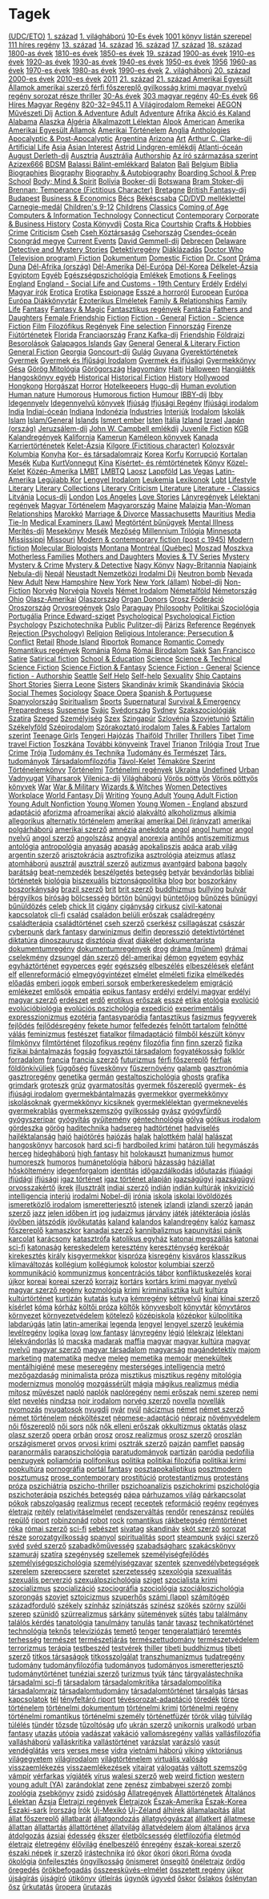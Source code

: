 # Tagek

[(UDC/ETO)](_tags/%28UDC/ETO%29.md) [1. század](_tags/1.%20sz%C3%A1zad.md) [1. világháború](_tags/1.%20vil%C3%A1gh%C3%A1bor%C3%BA.md) [10-Es évek](_tags/10-Es%20%C3%A9vek.md) [1001 könyv listán szerepel](_tags/1001%20k%C3%B6nyv%20list%C3%A1n%20szerepel.md) [111 híres regény](_tags/111%20h%C3%ADres%20reg%C3%A9ny.md) [13. század](_tags/13.%20sz%C3%A1zad.md) [14. század](_tags/14.%20sz%C3%A1zad.md) [16. század](_tags/16.%20sz%C3%A1zad.md) [17. század](_tags/17.%20sz%C3%A1zad.md) [18. század](_tags/18.%20sz%C3%A1zad.md) [1800-as évek](_tags/1800-as%20%C3%A9vek.md) [1810-es évek](_tags/1810-es%20%C3%A9vek.md) [1850-es évek](_tags/1850-es%20%C3%A9vek.md) [19. század](_tags/19.%20sz%C3%A1zad.md) [1900-as évek](_tags/1900-as%20%C3%A9vek.md) [1910-es évek](_tags/1910-es%20%C3%A9vek.md) [1920-as évek](_tags/1920-as%20%C3%A9vek.md) [1930-as évek](_tags/1930-as%20%C3%A9vek.md) [1940-es évek](_tags/1940-es%20%C3%A9vek.md) [1950-es évek](_tags/1950-es%20%C3%A9vek.md) [1956](_tags/1956.md) [1960-as évek](_tags/1960-as%20%C3%A9vek.md) [1970-es évek](_tags/1970-es%20%C3%A9vek.md) [1980-as évek](_tags/1980-as%20%C3%A9vek.md) [1990-es évek](_tags/1990-es%20%C3%A9vek.md) [2. világháború](_tags/2.%20vil%C3%A1gh%C3%A1bor%C3%BA.md) [20. század](_tags/20.%20sz%C3%A1zad.md) [2000-es évek](_tags/2000-es%20%C3%A9vek.md) [2010-es évek](_tags/2010-es%20%C3%A9vek.md) [2011](_tags/2011.md) [21. század](_tags/21.%20sz%C3%A1zad.md) [21. század Amerikai Egyesült Államok amerikai szerző férfi főszereplő gyilkosság krimi magyar nyelvű regény sorozat része thriller](_tags/21.%20sz%C3%A1zad%20Amerikai%20Egyes%C3%BClt%20%C3%81llamok%20amerikai%20szerz%C5%91%20f%C3%A9rfi%20f%C5%91szerepl%C5%91%20gyilkoss%C3%A1g%20krimi%20magyar%20nyelv%C5%B1%20reg%C3%A9ny%20sorozat%20r%C3%A9sze%20thriller.md) [30-As évek](_tags/30-As%20%C3%A9vek.md) [303 magyar regény](_tags/303%20magyar%20reg%C3%A9ny.md) [40-Es évek](_tags/40-Es%20%C3%A9vek.md) [66 Híres Magyar Regény](_tags/66%20H%C3%ADres%20Magyar%20Reg%C3%A9ny.md) [820-32=945.11](_tags/820-32%3D945.11.md) [A Világirodalom Remekei](_tags/A%20Vil%C3%A1girodalom%20Remekei.md) [AEGON Művészeti Díj](_tags/AEGON%20M%C5%B1v%C3%A9szeti%20D%C3%ADj.md) [Action & Adventure](_tags/Action%20%26%20Adventure.md) [Adult](_tags/Adult.md) [Adventure](_tags/Adventure.md) [Afrika](_tags/Afrika.md) [Akció és Kaland](_tags/Akci%C3%B3%20%C3%A9s%20Kaland.md) [Alabama](_tags/Alabama.md) [Alaszka](_tags/Alaszka.md) [Algéria](_tags/Alg%C3%A9ria.md) [Alkalmazott Lélektan](_tags/Alkalmazott%20L%C3%A9lektan.md) [Alpok](_tags/Alpok.md) [American](_tags/American.md) [Amerika](_tags/Amerika.md) [Amerikai Egyesült Államok](_tags/Amerikai%20Egyes%C3%BClt%20%C3%81llamok.md) [Amerikai Történelem](_tags/Amerikai%20T%C3%B6rt%C3%A9nelem.md) [Anglia](_tags/Anglia.md) [Anthologies](_tags/Anthologies.md) [Apocalyptic & Post-Apocalyptic](_tags/Apocalyptic%20%26%20Post-Apocalyptic.md) [Argentína](_tags/Argent%C3%ADna.md) [Arizona](_tags/Arizona.md) [Art](_tags/Art.md) [Arthur C. Clarke-díj](_tags/Arthur%20C.%20Clarke-d%C3%ADj.md) [Artificial Life](_tags/Artificial%20Life.md) [Asia](_tags/Asia.md) [Asian Interest](_tags/Asian%20Interest.md) [Astrid Lindgren-emlékdíj](_tags/Astrid%20Lindgren-eml%C3%A9kd%C3%ADj.md) [Atlanti-óceán](_tags/Atlanti-%C3%B3ce%C3%A1n.md) [August Derleth-díj](_tags/August%20Derleth-d%C3%ADj.md) [Ausztria](_tags/Ausztria.md) [Ausztrália](_tags/Ausztr%C3%A1lia.md) [Authorship](_tags/Authorship.md) [Az író származása szerint](_tags/Az%20%C3%ADr%C3%B3%20sz%C3%A1rmaz%C3%A1sa%20szerint.md) [Azizex666](_tags/Azizex666.md) [BDSM](_tags/BDSM.md) [Balassi Bálint-emlékkard](_tags/Balassi%20B%C3%A1lint-eml%C3%A9kkard.md) [Balaton](_tags/Balaton.md) [Bali](_tags/Bali.md) [Belgium](_tags/Belgium.md) [Biblia](_tags/Biblia.md) [Biographies](_tags/Biographies.md) [Biography](_tags/Biography.md) [Biography & Autobiography](_tags/Biography%20%26%20Autobiography.md) [Boarding School & Prep School](_tags/Boarding%20School%20%26%20Prep%20School.md) [Body; Mind & Spirit](_tags/Body%3B%20Mind%20%26%20Spirit.md) [Bolívia](_tags/Bol%C3%ADvia.md) [Booker-díj](_tags/Booker-d%C3%ADj.md) [Botswana](_tags/Botswana.md) [Bram Stoker-díj](_tags/Bram%20Stoker-d%C3%ADj.md) [Brennan; Temperance (Fictitious Character)](_tags/Brennan%3B%20Temperance%20%28Fictitious%20Character%29.md) [Bretagne](_tags/Bretagne.md) [British Fantasy-díj](_tags/British%20Fantasy-d%C3%ADj.md) [Budapest](_tags/Budapest.md) [Business & Economics](_tags/Business%20%26%20Economics.md) [Bécs](_tags/B%C3%A9cs.md) [Békéscsaba](_tags/B%C3%A9k%C3%A9scsaba.md) [CD/DVD melléklettel](_tags/CD/DVD%20mell%C3%A9klettel.md) [Carnegie-medál](_tags/Carnegie-med%C3%A1l.md) [Children's 9-12](_tags/Children%27s%209-12.md) [Childrens](_tags/Childrens.md) [Classics](_tags/Classics.md) [Coming of Age](_tags/Coming%20of%20Age.md) [Computers & Information Technology](_tags/Computers%20%26%20Information%20Technology.md) [Connecticut](_tags/Connecticut.md) [Contemporary](_tags/Contemporary.md) [Corporate & Business History](_tags/Corporate%20%26%20Business%20History.md) [Costa Könyvdíj](_tags/Costa%20K%C3%B6nyvd%C3%ADj.md) [Costa Rica](_tags/Costa%20Rica.md) [Courtship](_tags/Courtship.md) [Crafts & Hobbies](_tags/Crafts%20%26%20Hobbies.md) [Crime](_tags/Crime.md) [Criticism](_tags/Criticism.md) [Cseh](_tags/Cseh.md) [Cseh Köztársaság](_tags/Cseh%20K%C3%B6zt%C3%A1rsas%C3%A1g.md) [Csehország](_tags/Csehorsz%C3%A1g.md) [Csendes-óceán](_tags/Csendes-%C3%B3ce%C3%A1n.md) [Csongrád megye](_tags/Csongr%C3%A1d%20megye.md) [Current Events](_tags/Current%20Events.md) [David Gemmell-díj](_tags/David%20Gemmell-d%C3%ADj.md) [Debrecen](_tags/Debrecen.md) [Delaware](_tags/Delaware.md) [Detective and Mystery Stories](_tags/Detective%20and%20Mystery%20Stories.md) [Detektívregény](_tags/Detekt%C3%ADvreg%C3%A9ny.md) [Diáklázadás](_tags/Di%C3%A1kl%C3%A1zad%C3%A1s.md) [Doctor Who (Television program) Fiction](_tags/Doctor%20Who%20%28Television%20program%29%20Fiction.md) [Dokumentum](_tags/Dokumentum.md) [Domestic Fiction](_tags/Domestic%20Fiction.md) [Dr. Csont](_tags/Dr.%20Csont.md) [Dráma](_tags/Dr%C3%A1ma.md) [Duna](_tags/Duna.md) [Dél-Afrika (ország)](_tags/D%C3%A9l-Afrika%20%28orsz%C3%A1g%29.md) [Dél-Amerika](_tags/D%C3%A9l-Amerika.md) [Dél-Európa](_tags/D%C3%A9l-Eur%C3%B3pa.md) [Dél-Korea](_tags/D%C3%A9l-Korea.md) [Délkelet-Ázsia](_tags/D%C3%A9lkelet-%C3%81zsia.md) [Egyiptom](_tags/Egyiptom.md) [Egyéb](_tags/Egy%C3%A9b.md) [Egészségpszichológia](_tags/Eg%C3%A9szs%C3%A9gpszichol%C3%B3gia.md) [Emlékek](_tags/Eml%C3%A9kek.md) [Emotions & Feelings](_tags/Emotions%20%26%20Feelings.md) [England](_tags/England.md) [England - Social Life and Customs - 19th Century](_tags/England%20-%20Social%20Life%20and%20Customs%20-%2019th%20Century.md) [Erdély](_tags/Erd%C3%A9ly.md) [Erdélyi Magyar írók](_tags/Erd%C3%A9lyi%20Magyar%20%C3%ADr%C3%B3k.md) [Erotica](_tags/Erotica.md) [Erotika](_tags/Erotika.md) [Espionage](_tags/Espionage.md) [Esszé a horroról](_tags/Essz%C3%A9%20a%20horror%C3%B3l.md) [European](_tags/European.md) [Európa](_tags/Eur%C3%B3pa.md) [Európa Diákkönyvtár](_tags/Eur%C3%B3pa%20Di%C3%A1kk%C3%B6nyvt%C3%A1r.md) [Ezoterikus Elméletek](_tags/Ezoterikus%20Elm%C3%A9letek.md) [Family & Relationships](_tags/Family%20%26%20Relationships.md) [Family Life](_tags/Family%20Life.md) [Fantasy](_tags/Fantasy.md) [Fantasy & Magic](_tags/Fantasy%20%26%20Magic.md) [Fantasztikus regények](_tags/Fantasztikus%20reg%C3%A9nyek.md) [Fantázia](_tags/Fant%C3%A1zia.md) [Fathers and Daughters](_tags/Fathers%20and%20Daughters.md) [Female Friendship](_tags/Female%20Friendship.md) [Fiction](_tags/Fiction.md) [Fiction - General](_tags/Fiction%20-%20General.md) [Fiction - Science Fiction](_tags/Fiction%20-%20Science%20Fiction.md) [Film](_tags/Film.md) [Filozófikus Regények](_tags/Filoz%C3%B3fikus%20Reg%C3%A9nyek.md) [Fine selection](_tags/Fine%20selection.md) [Finnország](_tags/Finnorsz%C3%A1g.md) [Firenze](_tags/Firenze.md) [Fiútörténetek](_tags/Fi%C3%BAt%C3%B6rt%C3%A9netek.md) [Florida](_tags/Florida.md) [Franciaország](_tags/Franciaorsz%C3%A1g.md) [Franz Kafka-díj](_tags/Franz%20Kafka-d%C3%ADj.md) [Friendship](_tags/Friendship.md) [Földrajzi Besorolások](_tags/F%C3%B6ldrajzi%20Besorol%C3%A1sok.md) [Galapagos Islands](_tags/Galapagos%20Islands.md) [Gay](_tags/Gay.md) [General](_tags/General.md) [General & Literary Fiction](_tags/General%20%26%20Literary%20Fiction.md) [General Fiction](_tags/General%20Fiction.md) [Georgia](_tags/Georgia.md) [Goncourt-díj](_tags/Goncourt-d%C3%ADj.md) [Gulág](_tags/Gul%C3%A1g.md) [Guyana](_tags/Guyana.md) [Gyerektörténetek](_tags/Gyerekt%C3%B6rt%C3%A9netek.md) [Gyermek](_tags/Gyermek.md) [Gyermek és Ifjűsági Irodalom](_tags/Gyermek%20%C3%A9s%20Ifj%C5%B1s%C3%A1gi%20Irodalom.md) [Gyermek és ifjúsági](_tags/Gyermek%20%C3%A9s%20ifj%C3%BAs%C3%A1gi.md) [Gyermekkönyv](_tags/Gyermekk%C3%B6nyv.md) [Gésa](_tags/G%C3%A9sa.md) [Görög Mitológia](_tags/G%C3%B6r%C3%B6g%20Mitol%C3%B3gia.md) [Görögország](_tags/G%C3%B6r%C3%B6gorsz%C3%A1g.md) [Hagyomány](_tags/Hagyom%C3%A1ny.md) [Haiti](_tags/Haiti.md) [Halloween](_tags/Halloween.md) [Hangjáték](_tags/Hangj%C3%A1t%C3%A9k.md) [Hangoskönyv egyéb](_tags/Hangosk%C3%B6nyv%20egy%C3%A9b.md) [Historical](_tags/Historical.md) [Historical Fiction](_tags/Historical%20Fiction.md) [History](_tags/History.md) [Hollywood](_tags/Hollywood.md) [Hongkong](_tags/Hongkong.md) [Horgászat](_tags/Horg%C3%A1szat.md) [Horror](_tags/Horror.md) [Hotelkeepers](_tags/Hotelkeepers.md) [Hugo-díj](_tags/Hugo-d%C3%ADj.md) [Human evolution](_tags/Human%20evolution.md) [Human nature](_tags/Human%20nature.md) [Humorous](_tags/Humorous.md) [Humorous fiction](_tags/Humorous%20fiction.md) [Humour](_tags/Humour.md) [IBBY-díj](_tags/IBBY-d%C3%ADj.md) [Ibby](_tags/Ibby.md) [Idegennyelv](_tags/Idegennyelv.md) [Idegennyelvű könyvek](_tags/Idegennyelv%C5%B1%20k%C3%B6nyvek.md) [Ifjúság](_tags/Ifj%C3%BAs%C3%A1g.md) [Ifjúsági Regény](_tags/Ifj%C3%BAs%C3%A1gi%20Reg%C3%A9ny.md) [Ifjúsági irodalom](_tags/Ifj%C3%BAs%C3%A1gi%20irodalom.md) [India](_tags/India.md) [Indiai-óceán](_tags/Indiai-%C3%B3ce%C3%A1n.md) [Indiana](_tags/Indiana.md) [Indonézia](_tags/Indon%C3%A9zia.md) [Industries](_tags/Industries.md) [Interjúk](_tags/Interj%C3%BAk.md) [Irodalom](_tags/Irodalom.md) [Iskolák](_tags/Iskol%C3%A1k.md) [Islam](_tags/Islam.md) [Islam/General](_tags/Islam/General.md) [Islands](_tags/Islands.md) [Ismert ember](_tags/Ismert%20ember.md) [Isten](_tags/Isten.md) [Itália](_tags/It%C3%A1lia.md) [Izland](_tags/Izland.md) [Izrael](_tags/Izrael.md) [Japán (ország)](_tags/Jap%C3%A1n%20%28orsz%C3%A1g%29.md) [Jeruzsálem-díj](_tags/Jeruzs%C3%A1lem-d%C3%ADj.md) [John W. Campbell emlékdíj](_tags/John%20W.%20Campbell%20eml%C3%A9kd%C3%ADj.md) [Juvenile Fiction](_tags/Juvenile%20Fiction.md) [KGB](_tags/KGB.md) [Kalandregények](_tags/Kalandreg%C3%A9nyek.md) [Kalifornia](_tags/Kalifornia.md) [Kamerun](_tags/Kamerun.md) [Kaméleon könyvek](_tags/Kam%C3%A9leon%20k%C3%B6nyvek.md) [Kanada](_tags/Kanada.md) [Karriertörténetek](_tags/Karriert%C3%B6rt%C3%A9netek.md) [Kelet-Ázsia](_tags/Kelet-%C3%81zsia.md) [Kilgore (Fictitious character)](_tags/Kilgore%20%28Fictitious%20character%29.md) [Kolozsvár](_tags/Kolozsv%C3%A1r.md) [Kolumbia](_tags/Kolumbia.md) [Konyha](_tags/Konyha.md) [Kor- és társadalomrajz](_tags/Kor-%20%C3%A9s%20t%C3%A1rsadalomrajz.md) [Korea](_tags/Korea.md) [Korfu](_tags/Korfu.md) [Korrupció](_tags/Korrupci%C3%B3.md) [Kortalan Mesék](_tags/Kortalan%20Mes%C3%A9k.md) [Kuba](_tags/Kuba.md) [KurtVonnegut](_tags/KurtVonnegut.md) [Kína](_tags/K%C3%ADna.md) [Kísértet- és rémtörténetek](_tags/K%C3%ADs%C3%A9rtet-%20%C3%A9s%20r%C3%A9mt%C3%B6rt%C3%A9netek.md) [Könyv](_tags/K%C3%B6nyv.md) [Közel-Kelet](_tags/K%C3%B6zel-Kelet.md) [Közép-Amerika](_tags/K%C3%B6z%C3%A9p-Amerika.md) [LMBT](_tags/LMBT.md) [LMBTQ](_tags/LMBTQ.md) [Laosz](_tags/Laosz.md) [Lappföld](_tags/Lappf%C3%B6ld.md) [Las Vegas](_tags/Las%20Vegas.md) [Latin-Amerika](_tags/Latin-Amerika.md) [Legújabb Kor](_tags/Leg%C3%BAjabb%20Kor.md) [Lengyel Irodalom](_tags/Lengyel%20Irodalom.md) [Leukemia](_tags/Leukemia.md) [Lexikonok](_tags/Lexikonok.md) [Lgbt](_tags/Lgbt.md) [Lifestyle](_tags/Lifestyle.md) [Literary](_tags/Literary.md) [Literary Collections](_tags/Literary%20Collections.md) [Literary Criticism](_tags/Literary%20Criticism.md) [Literature](_tags/Literature.md) [Literature - Classics](_tags/Literature%20-%20Classics.md) [Litvánia](_tags/Litv%C3%A1nia.md) [Locus-díj](_tags/Locus-d%C3%ADj.md) [London](_tags/London.md) [Los Angeles](_tags/Los%20Angeles.md) [Love Stories](_tags/Love%20Stories.md) [Lányregények](_tags/L%C3%A1nyreg%C3%A9nyek.md) [Lélektani regények](_tags/L%C3%A9lektani%20reg%C3%A9nyek.md) [Magyar Történelem](_tags/Magyar%20T%C3%B6rt%C3%A9nelem.md) [Magyarország](_tags/Magyarorsz%C3%A1g.md) [Maine](_tags/Maine.md) [Malajzia](_tags/Malajzia.md) [Man-Woman Relationships](_tags/Man-Woman%20Relationships.md) [Marokkó](_tags/Marokk%C3%B3.md) [Marriage & Divorce](_tags/Marriage%20%26%20Divorce.md) [Massachusetts](_tags/Massachusetts.md) [Mauritius](_tags/Mauritius.md) [Media Tie-In](_tags/Media%20Tie-In.md) [Medical Examiners (Law)](_tags/Medical%20Examiners%20%28Law%29.md) [Megtörtént bűnügyek](_tags/Megt%C3%B6rt%C3%A9nt%20b%C5%B1n%C3%BCgyek.md) [Mental Illness](_tags/Mental%20Illness.md) [Merítés-díj](_tags/Mer%C3%ADt%C3%A9s-d%C3%ADj.md) [Mesekönyv](_tags/Mesek%C3%B6nyv.md) [Mesék](_tags/Mes%C3%A9k.md) [Mezőség](_tags/Mez%C5%91s%C3%A9g.md) [Millennium Trilógia](_tags/Millennium%20Tril%C3%B3gia.md) [Minnesota](_tags/Minnesota.md) [Mississippi](_tags/Mississippi.md) [Missouri](_tags/Missouri.md) [Modern & contemporary fiction (post c 1945)](_tags/Modern%20%26%20contemporary%20fiction%20%28post%20c%201945%29.md) [Modern fiction](_tags/Modern%20fiction.md) [Molecular Biologists](_tags/Molecular%20Biologists.md) [Montana](_tags/Montana.md) [Montréal (Québec)](_tags/Montr%C3%A9al%20%28Qu%C3%A9bec%29.md) [Moszad](_tags/Moszad.md) [Moszkva](_tags/Moszkva.md) [Motherless Families](_tags/Motherless%20Families.md) [Mothers and Daughters](_tags/Mothers%20and%20Daughters.md) [Movies & TV Series](_tags/Movies%20%26%20TV%20Series.md) [Mystery](_tags/Mystery.md) [Mystery & Crime](_tags/Mystery%20%26%20Crime.md) [Mystery & Detective](_tags/Mystery%20%26%20Detective.md) [Nagy Könyv](_tags/Nagy%20K%C3%B6nyv.md) [Nagy-Britannia](_tags/Nagy-Britannia.md) [Napjaink](_tags/Napjaink.md) [Nebula-díj](_tags/Nebula-d%C3%ADj.md) [Nepál](_tags/Nep%C3%A1l.md) [Neustadt Nemzetközi Irodalmi Díj](_tags/Neustadt%20Nemzetk%C3%B6zi%20Irodalmi%20D%C3%ADj.md) [Neutron bomb](_tags/Neutron%20bomb.md) [Nevada](_tags/Nevada.md) [New Adult](_tags/New%20Adult.md) [New Hampshire](_tags/New%20Hampshire.md) [New York](_tags/New%20York.md) [New York (állam)](_tags/New%20York%20%28%C3%A1llam%29.md) [Nobel-díj](_tags/Nobel-d%C3%ADj.md) [Non-Fiction](_tags/Non-Fiction.md) [Norvég](_tags/Norv%C3%A9g.md) [Norvégia](_tags/Norv%C3%A9gia.md) [Novels](_tags/Novels.md) [Német Irodalom](_tags/N%C3%A9met%20Irodalom.md) [Németalföld](_tags/N%C3%A9metalf%C3%B6ld.md) [Németország](_tags/N%C3%A9metorsz%C3%A1g.md) [Ohio](_tags/Ohio.md) [Olasz-Amerikai](_tags/Olasz-Amerikai.md) [Olaszország](_tags/Olaszorsz%C3%A1g.md) [Organ Donors](_tags/Organ%20Donors.md) [Orosz Föderáció](_tags/Orosz%20F%C3%B6der%C3%A1ci%C3%B3.md) [Oroszország](_tags/Oroszorsz%C3%A1g.md) [Orvosregények](_tags/Orvosreg%C3%A9nyek.md) [Oslo](_tags/Oslo.md) [Paraguay](_tags/Paraguay.md) [Philosophy](_tags/Philosophy.md) [Politikai Szociológia](_tags/Politikai%20Szociol%C3%B3gia.md) [Portugália](_tags/Portug%C3%A1lia.md) [Prince Edward-sziget](_tags/Prince%20Edward-sziget.md) [Psychological](_tags/Psychological.md) [Psychological Fiction](_tags/Psychological%20Fiction.md) [Psychology](_tags/Psychology.md) [Pszichotechnika](_tags/Pszichotechnika.md) [Public](_tags/Public.md) [Pulitzer-díj](_tags/Pulitzer-d%C3%ADj.md) [Párizs](_tags/P%C3%A1rizs.md) [Reference](_tags/Reference.md) [Regények](_tags/Reg%C3%A9nyek.md) [Rejection (Psychology)](_tags/Rejection%20%28Psychology%29.md) [Religion](_tags/Religion.md) [Religious Intolerance; Persecution & Conflict](_tags/Religious%20Intolerance%3B%20Persecution%20%26%20Conflict.md) [Retail](_tags/Retail.md) [Rhode Island](_tags/Rhode%20Island.md) [Riportok](_tags/Riportok.md) [Romance](_tags/Romance.md) [Romantic Comedy](_tags/Romantic%20Comedy.md) [Romantikus regények](_tags/Romantikus%20reg%C3%A9nyek.md) [Románia](_tags/Rom%C3%A1nia.md) [Róma](_tags/R%C3%B3ma.md) [Római Birodalom](_tags/R%C3%B3mai%20Birodalom.md) [Sakk](_tags/Sakk.md) [San Francisco](_tags/San%20Francisco.md) [Satire](_tags/Satire.md) [Satirical fiction](_tags/Satirical%20fiction.md) [School & Education](_tags/School%20%26%20Education.md) [Science](_tags/Science.md) [Science & Technical](_tags/Science%20%26%20Technical.md) [Science Fiction](_tags/Science%20Fiction.md) [Science Fiction & Fantasy](_tags/Science%20Fiction%20%26%20Fantasy.md) [Science Fiction - General](_tags/Science%20Fiction%20-%20General.md) [Science fiction - Authorship](_tags/Science%20fiction%20-%20Authorship.md) [Seattle](_tags/Seattle.md) [Self Help](_tags/Self%20Help.md) [Self-help](_tags/Self-help.md) [Sexuality](_tags/Sexuality.md) [Ship Captains](_tags/Ship%20Captains.md) [Short Stories](_tags/Short%20Stories.md) [Sierra Leone](_tags/Sierra%20Leone.md) [Sisters](_tags/Sisters.md) [Skandináv krimik](_tags/Skandin%C3%A1v%20krimik.md) [Skandinávia](_tags/Skandin%C3%A1via.md) [Skócia](_tags/Sk%C3%B3cia.md) [Social Themes](_tags/Social%20Themes.md) [Sociology](_tags/Sociology.md) [Space Opera](_tags/Space%20Opera.md) [Spanish & Portuguese](_tags/Spanish%20%26%20Portuguese.md) [Spanyolország](_tags/Spanyolorsz%C3%A1g.md) [Spiritualism](_tags/Spiritualism.md) [Sports](_tags/Sports.md) [Supernatural](_tags/Supernatural.md) [Survival & Emergency Preparedness](_tags/Survival%20%26%20Emergency%20Preparedness.md) [Suspense](_tags/Suspense.md) [Svájc](_tags/Sv%C3%A1jc.md) [Svédország](_tags/Sv%C3%A9dorsz%C3%A1g.md) [Sydney](_tags/Sydney.md) [Szakszociológiák](_tags/Szakszociol%C3%B3gi%C3%A1k.md) [Szatira](_tags/Szatira.md) [Szeged](_tags/Szeged.md) [Személyiség](_tags/Szem%C3%A9lyis%C3%A9g.md) [Szex](_tags/Szex.md) [Szingapúr](_tags/Szingap%C3%BAr.md) [Szlovénia](_tags/Szlov%C3%A9nia.md) [Szovjetunió](_tags/Szovjetuni%C3%B3.md) [Sztálin](_tags/Szt%C3%A1lin.md) [Székelyföld](_tags/Sz%C3%A9kelyf%C3%B6ld.md) [Szépirodalom](_tags/Sz%C3%A9pirodalom.md) [Szórakoztató irodalom](_tags/Sz%C3%B3rakoztat%C3%B3%20irodalom.md) [Tales & Fables](_tags/Tales%20%26%20Fables.md) [Tartalom szerint](_tags/Tartalom%20szerint.md) [Teenage Girls](_tags/Teenage%20Girls.md) [Tengeri Hajózás](_tags/Tengeri%20Haj%C3%B3z%C3%A1s.md) [Thaiföld](_tags/Thaif%C3%B6ld.md) [Thriller](_tags/Thriller.md) [Thrillers](_tags/Thrillers.md) [Tibet](_tags/Tibet.md) [Time travel Fiction](_tags/Time%20travel%20Fiction.md) [Toszkána](_tags/Toszk%C3%A1na.md) [További könyveink](_tags/Tov%C3%A1bbi%20k%C3%B6nyveink.md) [Travel](_tags/Travel.md) [Trianon](_tags/Trianon.md) [Trilógia](_tags/Tril%C3%B3gia.md) [Trout](_tags/Trout.md) [True Crime](_tags/True%20Crime.md) [Trója](_tags/Tr%C3%B3ja.md) [Tudomány és Technika](_tags/Tudom%C3%A1ny%20%C3%A9s%20Technika.md) [Tudomány és Természet](_tags/Tudom%C3%A1ny%20%C3%A9s%20Term%C3%A9szet.md) [Társ. tudományok](_tags/T%C3%A1rs.%20tudom%C3%A1nyok.md) [Társadalomfilozófia](_tags/T%C3%A1rsadalomfiloz%C3%B3fia.md) [Távol-Kelet](_tags/T%C3%A1vol-Kelet.md) [Témaköre Szerint](_tags/T%C3%A9mak%C3%B6re%20Szerint.md) [Történelemkönyv](_tags/T%C3%B6rt%C3%A9nelemk%C3%B6nyv.md) [Történelmi](_tags/T%C3%B6rt%C3%A9nelmi.md) [Történelmi regények](_tags/T%C3%B6rt%C3%A9nelmi%20reg%C3%A9nyek.md) [Ukrajna](_tags/Ukrajna.md) [Undefined](_tags/Undefined.md) [Urban](_tags/Urban.md) [Vadnyugat](_tags/Vadnyugat.md) [Viharsarok](_tags/Viharsarok.md) [Vilenica-díj](_tags/Vilenica-d%C3%ADj.md) [Világháború](_tags/Vil%C3%A1gh%C3%A1bor%C3%BA.md) [Vörös pöttyös](_tags/V%C3%B6r%C3%B6s%20p%C3%B6tty%C3%B6s.md) [Vörös pöttyös könyvek](_tags/V%C3%B6r%C3%B6s%20p%C3%B6tty%C3%B6s%20k%C3%B6nyvek.md) [War](_tags/War.md) [War & Military](_tags/War%20%26%20Military.md) [Wizards & Witches](_tags/Wizards%20%26%20Witches.md) [Women Detectives](_tags/Women%20Detectives.md) [Workplace](_tags/Workplace.md) [World Fantasy Díj](_tags/World%20Fantasy%20D%C3%ADj.md) [Writing](_tags/Writing.md) [Young Adult](_tags/Young%20Adult.md) [Young Adult Fiction](_tags/Young%20Adult%20Fiction.md) [Young Adult Nonfiction](_tags/Young%20Adult%20Nonfiction.md) [Young Women](_tags/Young%20Women.md) [Young Women - England](_tags/Young%20Women%20-%20England.md) [abszurd](_tags/abszurd.md) [adaptáció](_tags/adapt%C3%A1ci%C3%B3.md) [aforizma](_tags/aforizma.md) [afroamerikai](_tags/afroamerikai.md) [akció](_tags/akci%C3%B3.md) [alakváltó](_tags/alakv%C3%A1lt%C3%B3.md) [alkoholizmus](_tags/alkoholizmus.md) [alkímia](_tags/alk%C3%ADmia.md) [allegorikus](_tags/allegorikus.md) [alternatív történelem](_tags/alternat%C3%ADv%20t%C3%B6rt%C3%A9nelem.md) [amerikai](_tags/amerikai.md) [amerikai Dél (irányzat)](_tags/amerikai%20D%C3%A9l%20%28ir%C3%A1nyzat%29.md) [amerikai polgárháború](_tags/amerikai%20polg%C3%A1rh%C3%A1bor%C3%BA.md) [amerikai szerző](_tags/amerikai%20szerz%C5%91.md) [amnézia](_tags/amn%C3%A9zia.md) [anekdota](_tags/anekdota.md) [angol](_tags/angol.md) [angol humor](_tags/angol%20humor.md) [angol nyelvű](_tags/angol%20nyelv%C5%B1.md) [angol szerző](_tags/angol%20szerz%C5%91.md) [angolszász](_tags/angolsz%C3%A1sz.md) [angyal](_tags/angyal.md) [anorexia](_tags/anorexia.md) [antihős](_tags/antih%C5%91s.md) [antiszemitizmus](_tags/antiszemitizmus.md) [antológia](_tags/antol%C3%B3gia.md) [antropológia](_tags/antropol%C3%B3gia.md) [anyaság](_tags/anyas%C3%A1g.md) [apaság](_tags/apas%C3%A1g.md) [apokalipszis](_tags/apokalipszis.md) [apáca](_tags/ap%C3%A1ca.md) [arab világ](_tags/arab%20vil%C3%A1g.md) [argentin szerző](_tags/argentin%20szerz%C5%91.md) [arisztokrácia](_tags/arisztokr%C3%A1cia.md) [asztrofizika](_tags/asztrofizika.md) [asztrológia](_tags/asztrol%C3%B3gia.md) [ateizmus](_tags/ateizmus.md) [atlasz](_tags/atlasz.md) [atomháború](_tags/atomh%C3%A1bor%C3%BA.md) [ausztrál](_tags/ausztr%C3%A1l.md) [ausztrál szerző](_tags/ausztr%C3%A1l%20szerz%C5%91.md) [autizmus](_tags/autizmus.md) [avantgárd](_tags/avantg%C3%A1rd.md) [babona](_tags/babona.md) [bagoly](_tags/bagoly.md) [barátság](_tags/bar%C3%A1ts%C3%A1g.md) [beat-nemzedék](_tags/beat-nemzed%C3%A9k.md) [beszélgetés](_tags/besz%C3%A9lget%C3%A9s.md) [betegség](_tags/betegs%C3%A9g.md) [betyár](_tags/bety%C3%A1r.md) [bevándorlás](_tags/bev%C3%A1ndorl%C3%A1s.md) [bibliai történetek](_tags/bibliai%20t%C3%B6rt%C3%A9netek.md) [biológia](_tags/biol%C3%B3gia.md) [biszexuális](_tags/biszexu%C3%A1lis.md) [biztonságpolitika](_tags/biztons%C3%A1gpolitika.md) [blog](_tags/blog.md) [bor](_tags/bor.md) [boszorkány](_tags/boszork%C3%A1ny.md) [boszorkányság](_tags/boszork%C3%A1nys%C3%A1g.md) [brazil szerző](_tags/brazil%20szerz%C5%91.md) [brit](_tags/brit.md) [brit szerző](_tags/brit%20szerz%C5%91.md) [buddhizmus](_tags/buddhizmus.md) [bullying](_tags/bullying.md) [bulvár](_tags/bulv%C3%A1r.md) [bérgyilkos](_tags/b%C3%A9rgyilkos.md) [bíróság](_tags/b%C3%ADr%C3%B3s%C3%A1g.md) [bölcsesség](_tags/b%C3%B6lcsess%C3%A9g.md) [börtön](_tags/b%C3%B6rt%C3%B6n.md) [bûnügyi](_tags/b%C3%BBn%C3%BCgyi.md) [büntetőjog](_tags/b%C3%BCntet%C5%91jog.md) [bűnözés](_tags/b%C5%B1n%C3%B6z%C3%A9s.md) [bűnügyi](_tags/b%C5%B1n%C3%BCgyi.md) [bűnüldözés](_tags/b%C5%B1n%C3%BCld%C3%B6z%C3%A9s.md) [celeb](_tags/celeb.md) [chick lit](_tags/chick%20lit.md) [cigány](_tags/cig%C3%A1ny.md) [cigányság](_tags/cig%C3%A1nys%C3%A1g.md) [cirkusz](_tags/cirkusz.md) [civil-katonai kapcsolatok](_tags/civil-katonai%20kapcsolatok.md) [cli-fi](_tags/cli-fi.md) [család](_tags/csal%C3%A1d.md) [családon belüli erőszak](_tags/csal%C3%A1don%20bel%C3%BCli%20er%C5%91szak.md) [családregény](_tags/csal%C3%A1dreg%C3%A9ny.md) [családterápia](_tags/csal%C3%A1dter%C3%A1pia.md) [családtörténet](_tags/csal%C3%A1dt%C3%B6rt%C3%A9net.md) [cseh szerző](_tags/cseh%20szerz%C5%91.md) [cserkész](_tags/cserk%C3%A9sz.md) [csillagászat](_tags/csillag%C3%A1szat.md) [császár](_tags/cs%C3%A1sz%C3%A1r.md) [cyberpunk](_tags/cyberpunk.md) [dark fantasy](_tags/dark%20fantasy.md) [darwinizmus](_tags/darwinizmus.md) [delfin](_tags/delfin.md) [depresszió](_tags/depresszi%C3%B3.md) [detektívtörténet](_tags/detekt%C3%ADvt%C3%B6rt%C3%A9net.md) [diktatúra](_tags/diktat%C3%BAra.md) [dinoszaurusz](_tags/dinoszaurusz.md) [disztópia](_tags/diszt%C3%B3pia.md) [divat](_tags/divat.md) [diákélet](_tags/di%C3%A1k%C3%A9let.md) [dokumentarista](_tags/dokumentarista.md) [dokumentumregény](_tags/dokumentumreg%C3%A9ny.md) [dokumentumregények](_tags/dokumentumreg%C3%A9nyek.md) [drog](_tags/drog.md) [dráma (műnem)](_tags/dr%C3%A1ma%20%28m%C5%B1nem%29.md) [drámai cselekmény](_tags/dr%C3%A1mai%20cselekm%C3%A9ny.md) [dzsungel](_tags/dzsungel.md) [dán szerző](_tags/d%C3%A1n%20szerz%C5%91.md) [dél-amerikai](_tags/d%C3%A9l-amerikai.md) [démon](_tags/d%C3%A9mon.md) [egyetem](_tags/egyetem.md) [egyház](_tags/egyh%C3%A1z.md) [egyháztörténet](_tags/egyh%C3%A1zt%C3%B6rt%C3%A9net.md) [egyperces](_tags/egyperces.md) [egér](_tags/eg%C3%A9r.md) [egészség](_tags/eg%C3%A9szs%C3%A9g.md) [elbeszélés](_tags/elbesz%C3%A9l%C3%A9s.md) [elbeszélések](_tags/elbesz%C3%A9l%C3%A9sek.md) [elefánt](_tags/elef%C3%A1nt.md) [elf](_tags/elf.md) [ellenreformáció](_tags/ellenreform%C3%A1ci%C3%B3.md) [elmegyógyintézet](_tags/elmegy%C3%B3gyint%C3%A9zet.md) [elmélet](_tags/elm%C3%A9let.md) [elméleti fizika](_tags/elm%C3%A9leti%20fizika.md) [elmélkedés](_tags/elm%C3%A9lked%C3%A9s.md) [előadás](_tags/el%C5%91ad%C3%A1s.md) [emberi jogok](_tags/emberi%20jogok.md) [emberi sorsok](_tags/emberi%20sorsok.md) [emberkereskedelem](_tags/emberkereskedelem.md) [emigráció](_tags/emigr%C3%A1ci%C3%B3.md) [emlékezet](_tags/eml%C3%A9kezet.md) [emlősök](_tags/eml%C5%91s%C3%B6k.md) [empátia](_tags/emp%C3%A1tia.md) [epikus fantasy](_tags/epikus%20fantasy.md) [erdélyi](_tags/erd%C3%A9lyi.md) [erdélyi magyar](_tags/erd%C3%A9lyi%20magyar.md) [erdélyi magyar szerző](_tags/erd%C3%A9lyi%20magyar%20szerz%C5%91.md) [erdészet](_tags/erd%C3%A9szet.md) [erdő](_tags/erd%C5%91.md) [erotikus](_tags/erotikus.md) [erőszak](_tags/er%C5%91szak.md) [esszé](_tags/essz%C3%A9.md) [etika](_tags/etika.md) [etológia](_tags/etol%C3%B3gia.md) [evolúció](_tags/evol%C3%BAci%C3%B3.md) [evolúcióbiológia](_tags/evol%C3%BAci%C3%B3biol%C3%B3gia.md) [evolúciós pszichológia](_tags/evol%C3%BAci%C3%B3s%20pszichol%C3%B3gia.md) [expedíció](_tags/exped%C3%ADci%C3%B3.md) [experimentális](_tags/experiment%C3%A1lis.md) [expresszionizmus](_tags/expresszionizmus.md) [ezotéria](_tags/ezot%C3%A9ria.md) [fantasyparódia](_tags/fantasypar%C3%B3dia.md) [fantasztikus](_tags/fantasztikus.md) [fasizmus](_tags/fasizmus.md) [fegyverek](_tags/fegyverek.md) [fejlődés](_tags/fejl%C5%91d%C3%A9s.md) [fejlődésregény](_tags/fejl%C5%91d%C3%A9sreg%C3%A9ny.md) [fekete humor](_tags/fekete%20humor.md) [felfedezés](_tags/felfedez%C3%A9s.md) [felnőtt tartalom](_tags/feln%C5%91tt%20tartalom.md) [felnőtté válás](_tags/feln%C5%91tt%C3%A9%20v%C3%A1l%C3%A1s.md) [feminizmus](_tags/feminizmus.md) [festészet](_tags/fest%C3%A9szet.md) [fiatalkor](_tags/fiatalkor.md) [filmadaptáció](_tags/filmadapt%C3%A1ci%C3%B3.md) [filmből készült könyv](_tags/filmb%C5%91l%20k%C3%A9sz%C3%BClt%20k%C3%B6nyv.md) [filmkönyv](_tags/filmk%C3%B6nyv.md) [filmtörténet](_tags/filmt%C3%B6rt%C3%A9net.md) [filozofikus regény](_tags/filozofikus%20reg%C3%A9ny.md) [filozófia](_tags/filoz%C3%B3fia.md) [finn](_tags/finn.md) [finn szerző](_tags/finn%20szerz%C5%91.md) [fizika](_tags/fizika.md) [fizikai bántalmazás](_tags/fizikai%20b%C3%A1ntalmaz%C3%A1s.md) [fogság](_tags/fogs%C3%A1g.md) [fogyasztói társadalom](_tags/fogyaszt%C3%B3i%20t%C3%A1rsadalom.md) [fogyatékosság](_tags/fogyat%C3%A9koss%C3%A1g.md) [folklór](_tags/folkl%C3%B3r.md) [forradalom](_tags/forradalom.md) [francia](_tags/francia.md) [francia szerző](_tags/francia%20szerz%C5%91.md) [futurizmus](_tags/futurizmus.md) [férfi főszereplő](_tags/f%C3%A9rfi%20f%C5%91szerepl%C5%91.md) [férfiak](_tags/f%C3%A9rfiak.md) [földönkívüliek](_tags/f%C3%B6ld%C3%B6nk%C3%ADv%C3%BCliek.md) [függőség](_tags/f%C3%BCgg%C5%91s%C3%A9g.md) [füveskönyv](_tags/f%C3%BCvesk%C3%B6nyv.md) [fűszernövény](_tags/f%C5%B1szern%C3%B6v%C3%A9ny.md) [galamb](_tags/galamb.md) [gasztronómia](_tags/gasztron%C3%B3mia.md) [gasztroregény](_tags/gasztroreg%C3%A9ny.md) [genetika](_tags/genetika.md) [germán](_tags/germ%C3%A1n.md) [gestaltpszichológia](_tags/gestaltpszichol%C3%B3gia.md) [ghosts](_tags/ghosts.md) [grafika](_tags/grafika.md) [grimdark](_tags/grimdark.md) [groteszk](_tags/groteszk.md) [grúz](_tags/gr%C3%BAz.md) [gyarmatosítás](_tags/gyarmatos%C3%ADt%C3%A1s.md) [gyermek főszereplő](_tags/gyermek%20f%C5%91szerepl%C5%91.md) [gyermek- és ifjúsági irodalom](_tags/gyermek-%20%C3%A9s%20ifj%C3%BAs%C3%A1gi%20irodalom.md) [gyermekbántalmazás](_tags/gyermekb%C3%A1ntalmaz%C3%A1s.md) [gyermekkor](_tags/gyermekkor.md) [gyermekkönyv iskolásoknak](_tags/gyermekk%C3%B6nyv%20iskol%C3%A1soknak.md) [gyermekkönyv kicsiknek](_tags/gyermekk%C3%B6nyv%20kicsiknek.md) [gyermeklélektan](_tags/gyermekl%C3%A9lektan.md) [gyermeknevelés](_tags/gyermeknevel%C3%A9s.md) [gyermekrablás](_tags/gyermekrabl%C3%A1s.md) [gyermekszemszög](_tags/gyermekszemsz%C3%B6g.md) [gyilkosság](_tags/gyilkoss%C3%A1g.md) [gyász](_tags/gy%C3%A1sz.md) [gyógyfürdő](_tags/gy%C3%B3gyf%C3%BCrd%C5%91.md) [gyógyszeripar](_tags/gy%C3%B3gyszeripar.md) [gyógyítás](_tags/gy%C3%B3gy%C3%ADt%C3%A1s.md) [gyűjtemény](_tags/gy%C5%B1jtem%C3%A9ny.md) [géntechnológia](_tags/g%C3%A9ntechnol%C3%B3gia.md) [gólya](_tags/g%C3%B3lya.md) [gótikus irodalom](_tags/g%C3%B3tikus%20irodalom.md) [gördeszka](_tags/g%C3%B6rdeszka.md) [görög](_tags/g%C3%B6r%C3%B6g.md) [haditechnika](_tags/haditechnika.md) [hadsereg](_tags/hadsereg.md) [hadtörténet](_tags/hadt%C3%B6rt%C3%A9net.md) [hadviselés](_tags/hadvisel%C3%A9s.md) [hajléktalanság](_tags/hajl%C3%A9ktalans%C3%A1g.md) [hajó](_tags/haj%C3%B3.md) [hajótörés](_tags/haj%C3%B3t%C3%B6r%C3%A9s.md) [hajózás](_tags/haj%C3%B3z%C3%A1s.md) [halak](_tags/halak.md) [halottkém](_tags/halottk%C3%A9m.md) [halál](_tags/hal%C3%A1l.md) [halászat](_tags/hal%C3%A1szat.md) [hangoskönyv](_tags/hangosk%C3%B6nyv.md) [harcosok](_tags/harcosok.md) [hard sci-fi](_tags/hard%20sci-fi.md) [hardboiled krimi](_tags/hardboiled%20krimi.md) [határon túli](_tags/hat%C3%A1ron%20t%C3%BAli.md) [hegymászás](_tags/hegym%C3%A1sz%C3%A1s.md) [herceg](_tags/herceg.md) [hidegháború](_tags/hidegh%C3%A1bor%C3%BA.md) [high fantasy](_tags/high%20fantasy.md) [hit](_tags/hit.md) [holokauszt](_tags/holokauszt.md) [humanizmus](_tags/humanizmus.md) [humor](_tags/humor.md) [humoreszk](_tags/humoreszk.md) [humoros](_tags/humoros.md) [humánetológia](_tags/hum%C3%A1netol%C3%B3gia.md) [háború](_tags/h%C3%A1bor%C3%BA.md) [házasság](_tags/h%C3%A1zass%C3%A1g.md) [háziállat](_tags/h%C3%A1zi%C3%A1llat.md) [hősköltemény](_tags/h%C5%91sk%C3%B6ltem%C3%A9ny.md) [idegenforgalom](_tags/idegenforgalom.md) [identitás](_tags/identit%C3%A1s.md) [időgazdálkodás](_tags/id%C5%91gazd%C3%A1lkod%C3%A1s.md) [időutazás](_tags/id%C5%91utaz%C3%A1s.md) [ifjúaági](_tags/ifj%C3%BAa%C3%A1gi.md) [ifjúdági](_tags/ifj%C3%BAd%C3%A1gi.md) [ifjúsági](_tags/ifj%C3%BAs%C3%A1gi.md) [igaz történet](_tags/igaz%20t%C3%B6rt%C3%A9net.md) [igaz történet alapján](_tags/igaz%20t%C3%B6rt%C3%A9net%20alapj%C3%A1n.md) [igazságügyi](_tags/igazs%C3%A1g%C3%BCgyi.md) [igazságügyi orvosszakértő](_tags/igazs%C3%A1g%C3%BCgyi%20orvosszak%C3%A9rt%C5%91.md) [ikrek](_tags/ikrek.md) [illusztrált](_tags/illusztr%C3%A1lt.md) [indiai szerző](_tags/indiai%20szerz%C5%91.md) [indián](_tags/indi%C3%A1n.md) [indián kultúrák](_tags/indi%C3%A1n%20kult%C3%BAr%C3%A1k.md) [inkvizíció](_tags/inkviz%C3%ADci%C3%B3.md) [intelligencia](_tags/intelligencia.md) [interjú](_tags/interj%C3%BA.md) [irodalmi Nobel-díj](_tags/irodalmi%20Nobel-d%C3%ADj.md) [irónia](_tags/ir%C3%B3nia.md) [iskola](_tags/iskola.md) [iskolai lövöldözés](_tags/iskolai%20l%C3%B6v%C3%B6ld%C3%B6z%C3%A9s.md) [ismeretközlő irodalom](_tags/ismeretk%C3%B6zl%C5%91%20irodalom.md) [ismeretterjesztő](_tags/ismeretterjeszt%C5%91.md) [istenek](_tags/istenek.md) [izlandi](_tags/izlandi.md) [izlandi szerző](_tags/izlandi%20szerz%C5%91.md) [japán szerző](_tags/jap%C3%A1n%20szerz%C5%91.md) [jazz](_tags/jazz.md) [jelen időben írt](_tags/jelen%20id%C5%91ben%20%C3%ADrt.md) [jog](_tags/jog.md) [judaizmus](_tags/judaizmus.md) [járvány](_tags/j%C3%A1rv%C3%A1ny.md) [játék](_tags/j%C3%A1t%C3%A9k.md) [játékterápia](_tags/j%C3%A1t%C3%A9kter%C3%A1pia.md) [jóslás](_tags/j%C3%B3sl%C3%A1s.md) [jövőben játszódik](_tags/j%C3%B6v%C5%91ben%20j%C3%A1tsz%C3%B3dik.md) [jövőkutatás](_tags/j%C3%B6v%C5%91kutat%C3%A1s.md) [kaland](_tags/kaland.md) [kalandos](_tags/kalandos.md) [kalandregény](_tags/kalandreg%C3%A9ny.md) [kalóz](_tags/kal%C3%B3z.md) [kamasz főszereplő](_tags/kamasz%20f%C5%91szerepl%C5%91.md) [kamaszkor](_tags/kamaszkor.md) [kanadai szerző](_tags/kanadai%20szerz%C5%91.md) [kannibalizmus](_tags/kannibalizmus.md) [kapunyitási pánik](_tags/kapunyit%C3%A1si%20p%C3%A1nik.md) [karcolat](_tags/karcolat.md) [karácsony](_tags/kar%C3%A1csony.md) [katasztrófa](_tags/katasztr%C3%B3fa.md) [katolikus egyház](_tags/katolikus%20egyh%C3%A1z.md) [katonai megszállás](_tags/katonai%20megsz%C3%A1ll%C3%A1s.md) [katonai sci-fi](_tags/katonai%20sci-fi.md) [katonaság](_tags/katonas%C3%A1g.md) [kereskedelem](_tags/kereskedelem.md) [keresztény](_tags/kereszt%C3%A9ny.md) [kereszténység](_tags/kereszt%C3%A9nys%C3%A9g.md) [kerékpár](_tags/ker%C3%A9kp%C3%A1r.md) [kirekesztés](_tags/kirekeszt%C3%A9s.md) [király](_tags/kir%C3%A1ly.md) [kisgyermekkor](_tags/kisgyermekkor.md) [kispróza](_tags/kispr%C3%B3za.md) [kisregény](_tags/kisreg%C3%A9ny.md) [kisváros](_tags/kisv%C3%A1ros.md) [klasszikus](_tags/klasszikus.md) [klímaváltozás](_tags/kl%C3%ADmav%C3%A1ltoz%C3%A1s.md) [kollégium](_tags/koll%C3%A9gium.md) [kollégiumok](_tags/koll%C3%A9giumok.md) [kolostor](_tags/kolostor.md) [kolumbiai szerző](_tags/kolumbiai%20szerz%C5%91.md) [kommunikáció](_tags/kommunik%C3%A1ci%C3%B3.md) [kommunizmus](_tags/kommunizmus.md) [koncentrációs tábor](_tags/koncentr%C3%A1ci%C3%B3s%20t%C3%A1bor.md) [konfliktuskezelés](_tags/konfliktuskezel%C3%A9s.md) [korai újkor](_tags/korai%20%C3%BAjkor.md) [koreai](_tags/koreai.md) [koreai szerző](_tags/koreai%20szerz%C5%91.md) [korrajz](_tags/korrajz.md) [kortárs](_tags/kort%C3%A1rs.md) [kortárs krimi magyar nyelvű magyar szerző regény](_tags/kort%C3%A1rs%20krimi%20magyar%20nyelv%C5%B1%20magyar%20szerz%C5%91%20reg%C3%A9ny.md) [kozmológia](_tags/kozmol%C3%B3gia.md) [krimi](_tags/krimi.md) [kriminalisztika](_tags/kriminalisztika.md) [kult](_tags/kult.md) [kultúra](_tags/kult%C3%BAra.md) [kultúrtörténet](_tags/kult%C3%BArt%C3%B6rt%C3%A9net.md) [kurtizán](_tags/kurtiz%C3%A1n.md) [kutatás](_tags/kutat%C3%A1s.md) [kutya](_tags/kutya.md) [kémregény](_tags/k%C3%A9mreg%C3%A9ny.md) [kétnyelvű](_tags/k%C3%A9tnyelv%C5%B1.md) [kínai](_tags/k%C3%ADnai.md) [kínai szerző](_tags/k%C3%ADnai%20szerz%C5%91.md) [kísérlet](_tags/k%C3%ADs%C3%A9rlet.md) [kóma](_tags/k%C3%B3ma.md) [kórház](_tags/k%C3%B3rh%C3%A1z.md) [költői próza](_tags/k%C3%B6lt%C5%91i%20pr%C3%B3za.md) [költők](_tags/k%C3%B6lt%C5%91k.md) [könyvesbolt](_tags/k%C3%B6nyvesbolt.md) [könyvtár](_tags/k%C3%B6nyvt%C3%A1r.md) [könyvtáros](_tags/k%C3%B6nyvt%C3%A1ros.md) [környezet](_tags/k%C3%B6rnyezet.md) [környezetvédelem](_tags/k%C3%B6rnyezetv%C3%A9delem.md) [kötelező](_tags/k%C3%B6telez%C5%91.md) [középiskola](_tags/k%C3%B6z%C3%A9piskola.md) [középkor](_tags/k%C3%B6z%C3%A9pkor.md) [külpolitika](_tags/k%C3%BClpolitika.md) [labdarúgás](_tags/labdar%C3%BAg%C3%A1s.md) [latin](_tags/latin.md) [latin-amerikai](_tags/latin-amerikai.md) [legenda](_tags/legenda.md) [lengyel](_tags/lengyel.md) [lengyel szerző](_tags/lengyel%20szerz%C5%91.md) [leukémia](_tags/leuk%C3%A9mia.md) [levélregény](_tags/lev%C3%A9lreg%C3%A9ny.md) [logika](_tags/logika.md) [lovag](_tags/lovag.md) [low fantasy](_tags/low%20fantasy.md) [lányregény](_tags/l%C3%A1nyreg%C3%A9ny.md) [légió](_tags/l%C3%A9gi%C3%B3.md) [lélekrajz](_tags/l%C3%A9lekrajz.md) [lélektani](_tags/l%C3%A9lektani.md) [lélekvándorlás](_tags/l%C3%A9lekv%C3%A1ndorl%C3%A1s.md) [ló](_tags/l%C3%B3.md) [macska](_tags/macska.md) [madarak](_tags/madarak.md) [maffia](_tags/maffia.md) [magyar](_tags/magyar.md) [magyar kultúra](_tags/magyar%20kult%C3%BAra.md) [magyar nyelvű](_tags/magyar%20nyelv%C5%B1.md) [magyar szerző](_tags/magyar%20szerz%C5%91.md) [magyar társadalom](_tags/magyar%20t%C3%A1rsadalom.md) [magyarság](_tags/magyars%C3%A1g.md) [magándetektív](_tags/mag%C3%A1ndetekt%C3%ADv.md) [majom](_tags/majom.md) [marketing](_tags/marketing.md) [matematika](_tags/matematika.md) [medve](_tags/medve.md) [meleg](_tags/meleg.md) [memetika](_tags/memetika.md) [memoár](_tags/memo%C3%A1r.md) [menekültek](_tags/menek%C3%BCltek.md) [mentálhigiéné](_tags/ment%C3%A1lhigi%C3%A9n%C3%A9.md) [mese](_tags/mese.md) [meseregény](_tags/mesereg%C3%A9ny.md) [mesterséges intelligencia](_tags/mesters%C3%A9ges%20intelligencia.md) [metró](_tags/metr%C3%B3.md) [mezőgazdaság](_tags/mez%C5%91gazdas%C3%A1g.md) [minimalista próza](_tags/minimalista%20pr%C3%B3za.md) [misztikus](_tags/misztikus.md) [misztikus regény](_tags/misztikus%20reg%C3%A9ny.md) [mitológia](_tags/mitol%C3%B3gia.md) [modernizmus](_tags/modernizmus.md) [monológ](_tags/monol%C3%B3g.md) [mozgássérült](_tags/mozg%C3%A1ss%C3%A9r%C3%BClt.md) [mágia](_tags/m%C3%A1gia.md) [mágikus realizmus](_tags/m%C3%A1gikus%20realizmus.md) [média](_tags/m%C3%A9dia.md) [mítosz](_tags/m%C3%ADtosz.md) [művészet](_tags/m%C5%B1v%C3%A9szet.md) [napló](_tags/napl%C3%B3.md) [naplók](_tags/napl%C3%B3k.md) [naplóregény](_tags/napl%C3%B3reg%C3%A9ny.md) [nemi erőszak](_tags/nemi%20er%C5%91szak.md) [nemi szerep](_tags/nemi%20szerep.md) [nemi élet](_tags/nemi%20%C3%A9let.md) [nevelés](_tags/nevel%C3%A9s.md) [nindzsa](_tags/nindzsa.md) [noir irodalom](_tags/noir%20irodalom.md) [norvég szerző](_tags/norv%C3%A9g%20szerz%C5%91.md) [novella](_tags/novella.md) [novellák](_tags/novell%C3%A1k.md) [nyomozás](_tags/nyomoz%C3%A1s.md) [nyugatosok](_tags/nyugatosok.md) [nyugdíj](_tags/nyugd%C3%ADj.md) [nyár](_tags/ny%C3%A1r.md) [nyúl](_tags/ny%C3%BAl.md) [nácizmus](_tags/n%C3%A1cizmus.md) [német](_tags/n%C3%A9met.md) [német szerző](_tags/n%C3%A9met%20szerz%C5%91.md) [német történelem](_tags/n%C3%A9met%20t%C3%B6rt%C3%A9nelem.md) [népköltészet](_tags/n%C3%A9pk%C3%B6lt%C3%A9szet.md) [népmese-adaptáció](_tags/n%C3%A9pmese-adapt%C3%A1ci%C3%B3.md) [néprajz](_tags/n%C3%A9prajz.md) [növényvédelem](_tags/n%C3%B6v%C3%A9nyv%C3%A9delem.md) [női főszereplő](_tags/n%C5%91i%20f%C5%91szerepl%C5%91.md) [női sors](_tags/n%C5%91i%20sors.md) [nők](_tags/n%C5%91k.md) [nők elleni erőszak](_tags/n%C5%91k%20elleni%20er%C5%91szak.md) [okkultizmus](_tags/okkultizmus.md) [oktatás](_tags/oktat%C3%A1s.md) [olasz](_tags/olasz.md) [olasz szerző](_tags/olasz%20szerz%C5%91.md) [opera](_tags/opera.md) [orbán](_tags/orb%C3%A1n.md) [orosz](_tags/orosz.md) [orosz realizmus](_tags/orosz%20realizmus.md) [orosz szerző](_tags/orosz%20szerz%C5%91.md) [oroszlán](_tags/oroszl%C3%A1n.md) [országismeret](_tags/orsz%C3%A1gismeret.md) [orvos](_tags/orvos.md) [orvosi krimi](_tags/orvosi%20krimi.md) [osztrák szerző](_tags/osztr%C3%A1k%20szerz%C5%91.md) [pajzán](_tags/pajz%C3%A1n.md) [pamflet](_tags/pamflet.md) [papság](_tags/paps%C3%A1g.md) [paranormális](_tags/paranorm%C3%A1lis.md) [parapszichológia](_tags/parapszichol%C3%B3gia.md) [paratudományok](_tags/paratudom%C3%A1nyok.md) [partizán](_tags/partiz%C3%A1n.md) [paródia](_tags/par%C3%B3dia.md) [pedofília](_tags/pedof%C3%ADlia.md) [penzugyek](_tags/penzugyek.md) [poliamória](_tags/poliam%C3%B3ria.md) [polifonikus](_tags/polifonikus.md) [politika](_tags/politika.md) [politikai filozófia](_tags/politikai%20filoz%C3%B3fia.md) [politikai krimi](_tags/politikai%20krimi.md) [popkultúra](_tags/popkult%C3%BAra.md) [pornográfia](_tags/pornogr%C3%A1fia.md) [portál fantasy](_tags/port%C3%A1l%20fantasy.md) [posztapokaliptikus](_tags/posztapokaliptikus.md) [posztmodern](_tags/posztmodern.md) [posztumusz](_tags/posztumusz.md) [prose_contemporary](_tags/prose_contemporary.md) [prostitúció](_tags/prostit%C3%BAci%C3%B3.md) [protestantizmus](_tags/protestantizmus.md) [protestáns](_tags/protest%C3%A1ns.md) [próza](_tags/pr%C3%B3za.md) [pszichiátria](_tags/pszichi%C3%A1tria.md) [pszicho-thriller](_tags/pszicho-thriller.md) [pszichoanalízis](_tags/pszichoanal%C3%ADzis.md) [pszichokrimi](_tags/pszichokrimi.md) [pszichológia](_tags/pszichol%C3%B3gia.md) [pszichoterápia](_tags/pszichoter%C3%A1pia.md) [pszichés betegség](_tags/pszich%C3%A9s%20betegs%C3%A9g.md) [pápa](_tags/p%C3%A1pa.md) [párhuzamos világ](_tags/p%C3%A1rhuzamos%20vil%C3%A1g.md) [párkapcsolat](_tags/p%C3%A1rkapcsolat.md) [pókok](_tags/p%C3%B3kok.md) [rabszolgaság](_tags/rabszolgas%C3%A1g.md) [realizmus](_tags/realizmus.md) [recept](_tags/recept.md) [receptek](_tags/receptek.md) [reformáció](_tags/reform%C3%A1ci%C3%B3.md) [regény](_tags/reg%C3%A9ny.md) [regényes életrajz](_tags/reg%C3%A9nyes%20%C3%A9letrajz.md) [rejtély](_tags/rejt%C3%A9ly.md) [relativitáselmélet](_tags/relativit%C3%A1selm%C3%A9let.md) [rendszerváltás](_tags/rendszerv%C3%A1lt%C3%A1s.md) [rendőr](_tags/rend%C5%91r.md) [reneszánsz](_tags/renesz%C3%A1nsz.md) [repülés](_tags/rep%C3%BCl%C3%A9s.md) [repülő](_tags/rep%C3%BCl%C5%91.md) [riport](_tags/riport.md) [robinzonád](_tags/robinzon%C3%A1d.md) [robot](_tags/robot.md) [rock](_tags/rock.md) [romantikus](_tags/romantikus.md) [rákbetegség](_tags/r%C3%A1kbetegs%C3%A9g.md) [rémtörténet](_tags/r%C3%A9mt%C3%B6rt%C3%A9net.md) [róka](_tags/r%C3%B3ka.md) [római szerző](_tags/r%C3%B3mai%20szerz%C5%91.md) [sci-fi](_tags/sci-fi.md) [sebészet](_tags/seb%C3%A9szet.md) [sivatag](_tags/sivatag.md) [skandináv](_tags/skandin%C3%A1v.md) [skót szerző](_tags/sk%C3%B3t%20szerz%C5%91.md) [sorozat része](_tags/sorozat%20r%C3%A9sze.md) [sorozatgyilkosság](_tags/sorozatgyilkoss%C3%A1g.md) [spanyol](_tags/spanyol.md) [spiritualitás](_tags/spiritualit%C3%A1s.md) [sport](_tags/sport.md) [steampunk](_tags/steampunk.md) [svájci szerző](_tags/sv%C3%A1jci%20szerz%C5%91.md) [svéd](_tags/sv%C3%A9d.md) [svéd szerző](_tags/sv%C3%A9d%20szerz%C5%91.md) [szabadkőművesség](_tags/szabadk%C5%91m%C5%B1vess%C3%A9g.md) [szabadságharc](_tags/szabads%C3%A1gharc.md) [szakácskönyv](_tags/szak%C3%A1csk%C3%B6nyv.md) [szamuráj](_tags/szamur%C3%A1j.md) [szatíra](_tags/szat%C3%ADra.md) [szegénység](_tags/szeg%C3%A9nys%C3%A9g.md) [szellemek](_tags/szellemek.md) [személyiségfejlődés](_tags/szem%C3%A9lyis%C3%A9gfejl%C5%91d%C3%A9s.md) [személyiségpszichológia](_tags/szem%C3%A9lyis%C3%A9gpszichol%C3%B3gia.md) [személyiségzavar](_tags/szem%C3%A9lyis%C3%A9gzavar.md) [szentek](_tags/szentek.md) [szenvedélybetegségek](_tags/szenved%C3%A9lybetegs%C3%A9gek.md) [szerelem](_tags/szerelem.md) [szerepcsere](_tags/szerepcsere.md) [szeretet](_tags/szeretet.md) [szerzetesség](_tags/szerzetess%C3%A9g.md) [szexológia](_tags/szexol%C3%B3gia.md) [szexualitás](_tags/szexualit%C3%A1s.md) [szexuális perverzió](_tags/szexu%C3%A1lis%20perverzi%C3%B3.md) [szexuálpszichológia](_tags/szexu%C3%A1lpszichol%C3%B3gia.md) [sziget](_tags/sziget.md) [szocialista krimi](_tags/szocialista%20krimi.md) [szocializmus](_tags/szocializmus.md) [szocializáció](_tags/szocializ%C3%A1ci%C3%B3.md) [szociográfia](_tags/szociogr%C3%A1fia.md) [szociológia](_tags/szociol%C3%B3gia.md) [szociálpszichológia](_tags/szoci%C3%A1lpszichol%C3%B3gia.md) [szorongás](_tags/szorong%C3%A1s.md) [szovjet](_tags/szovjet.md) [sztoicizmus](_tags/sztoicizmus.md) [szuperhős](_tags/szuperh%C5%91s.md) [számi (lapp)](_tags/sz%C3%A1mi%20%28lapp%29.md) [számítógép](_tags/sz%C3%A1m%C3%ADt%C3%B3g%C3%A9p.md) [századforduló](_tags/sz%C3%A1zadfordul%C3%B3.md) [székely](_tags/sz%C3%A9kely.md) [színház](_tags/sz%C3%ADnh%C3%A1z.md) [színjátszás](_tags/sz%C3%ADnj%C3%A1tsz%C3%A1s.md) [színész](_tags/sz%C3%ADn%C3%A9sz.md) [szökés](_tags/sz%C3%B6k%C3%A9s.md) [szörny](_tags/sz%C3%B6rny.md) [szülői szerep](_tags/sz%C3%BCl%C5%91i%20szerep.md) [szünidő](_tags/sz%C3%BCnid%C5%91.md) [szürrealizmus](_tags/sz%C3%BCrrealizmus.md) [sárkány](_tags/s%C3%A1rk%C3%A1ny.md) [sütemények](_tags/s%C3%BCtem%C3%A9nyek.md) [sütés](_tags/s%C3%BCt%C3%A9s.md) [tabu](_tags/tabu.md) [találmány](_tags/tal%C3%A1lm%C3%A1ny.md) [találós kérdés](_tags/tal%C3%A1l%C3%B3s%20k%C3%A9rd%C3%A9s.md) [tanatológia](_tags/tanatol%C3%B3gia.md) [tanulmány](_tags/tanulm%C3%A1ny.md) [tanulás](_tags/tanul%C3%A1s.md) [tanár](_tags/tan%C3%A1r.md) [tavasz](_tags/tavasz.md) [technikatörténet](_tags/technikat%C3%B6rt%C3%A9net.md) [technológia](_tags/technol%C3%B3gia.md) [teknős](_tags/tekn%C5%91s.md) [televíziózás](_tags/telev%C3%ADzi%C3%B3z%C3%A1s.md) [temető](_tags/temet%C5%91.md) [tenger](_tags/tenger.md) [tengeralattjáró](_tags/tengeralattj%C3%A1r%C3%B3.md) [teremtés](_tags/teremt%C3%A9s.md) [terhesség](_tags/terhess%C3%A9g.md) [természet](_tags/term%C3%A9szet.md) [természetjárás](_tags/term%C3%A9szetj%C3%A1r%C3%A1s.md) [természettudomány](_tags/term%C3%A9szettudom%C3%A1ny.md) [természetvédelem](_tags/term%C3%A9szetv%C3%A9delem.md) [terrorizmus](_tags/terrorizmus.md) [terápia](_tags/ter%C3%A1pia.md) [testbeszéd](_tags/testbesz%C3%A9d.md) [testvérek](_tags/testv%C3%A9rek.md) [thiller](_tags/thiller.md) [tibeti buddhizmus](_tags/tibeti%20buddhizmus.md) [tibeti szerző](_tags/tibeti%20szerz%C5%91.md) [titkos társaságok](_tags/titkos%20t%C3%A1rsas%C3%A1gok.md) [titkosszolgálat](_tags/titkosszolg%C3%A1lat.md) [transzhumanizmus](_tags/transzhumanizmus.md) [tudatregény](_tags/tudatreg%C3%A9ny.md) [tudomány](_tags/tudom%C3%A1ny.md) [tudományfilozófia](_tags/tudom%C3%A1nyfiloz%C3%B3fia.md) [tudományos](_tags/tudom%C3%A1nyos.md) [tudományos ismeretterjesztő](_tags/tudom%C3%A1nyos%20ismeretterjeszt%C5%91.md) [tudománytörténet](_tags/tudom%C3%A1nyt%C3%B6rt%C3%A9net.md) [tunéziai szerző](_tags/tun%C3%A9ziai%20szerz%C5%91.md) [turizmus](_tags/turizmus.md) [tyúk](_tags/ty%C3%BAk.md) [tánc](_tags/t%C3%A1nc.md) [tárgyalástechnika](_tags/t%C3%A1rgyal%C3%A1stechnika.md) [társadalmi sci-fi](_tags/t%C3%A1rsadalmi%20sci-fi.md) [társadalom](_tags/t%C3%A1rsadalom.md) [társadalomkritika](_tags/t%C3%A1rsadalomkritika.md) [társadalompolitika](_tags/t%C3%A1rsadalompolitika.md) [társadalomrajz](_tags/t%C3%A1rsadalomrajz.md) [társadalomtudomány](_tags/t%C3%A1rsadalomtudom%C3%A1ny.md) [társadalomtörténet](_tags/t%C3%A1rsadalomt%C3%B6rt%C3%A9net.md) [társalgás](_tags/t%C3%A1rsalg%C3%A1s.md) [társas kapcsolatok](_tags/t%C3%A1rsas%20kapcsolatok.md) [tél](_tags/t%C3%A9l.md) [tényfeltáró riport](_tags/t%C3%A9nyfelt%C3%A1r%C3%B3%20riport.md) [tévésorozat-adaptáció](_tags/t%C3%A9v%C3%A9sorozat-adapt%C3%A1ci%C3%B3.md) [töredék](_tags/t%C3%B6red%C3%A9k.md) [törpe](_tags/t%C3%B6rpe.md) [történelem](_tags/t%C3%B6rt%C3%A9nelem.md) [történelmi dokumentum](_tags/t%C3%B6rt%C3%A9nelmi%20dokumentum.md) [történelmi krimi](_tags/t%C3%B6rt%C3%A9nelmi%20krimi.md) [történelmi regény](_tags/t%C3%B6rt%C3%A9nelmi%20reg%C3%A9ny.md) [történelmi romantikus](_tags/t%C3%B6rt%C3%A9nelmi%20romantikus.md) [történelmi személy](_tags/t%C3%B6rt%C3%A9nelmi%20szem%C3%A9ly.md) [történetfüzér](_tags/t%C3%B6rt%C3%A9netf%C3%BCz%C3%A9r.md) [török világ](_tags/t%C3%B6r%C3%B6k%20vil%C3%A1g.md) [túlvilág](_tags/t%C3%BAlvil%C3%A1g.md) [túlélés](_tags/t%C3%BAl%C3%A9l%C3%A9s.md) [tündér](_tags/t%C3%BCnd%C3%A9r.md) [tőzsde](_tags/t%C5%91zsde.md) [tűzoltóság](_tags/t%C5%B1zolt%C3%B3s%C3%A1g.md) [ufo](_tags/ufo.md) [ukrán szerző](_tags/ukr%C3%A1n%20szerz%C5%91.md) [unikornis](_tags/unikornis.md) [uralkodó](_tags/uralkod%C3%B3.md) [urban fantasy](_tags/urban%20fantasy.md) [utazás](_tags/utaz%C3%A1s.md) [utópia](_tags/ut%C3%B3pia.md) [vadászat](_tags/vad%C3%A1szat.md) [vakáció](_tags/vak%C3%A1ci%C3%B3.md) [vallomásregény](_tags/vallom%C3%A1sreg%C3%A9ny.md) [vallás](_tags/vall%C3%A1s.md) [vallásfilozófia](_tags/vall%C3%A1sfiloz%C3%B3fia.md) [vallásháború](_tags/vall%C3%A1sh%C3%A1bor%C3%BA.md) [valláskritika](_tags/vall%C3%A1skritika.md) [vallástörténet](_tags/vall%C3%A1st%C3%B6rt%C3%A9net.md) [varázslat](_tags/var%C3%A1zslat.md) [varázsló](_tags/var%C3%A1zsl%C3%B3.md) [vasút](_tags/vas%C3%BAt.md) [vendéglátás](_tags/vend%C3%A9gl%C3%A1t%C3%A1s.md) [vers](_tags/vers.md) [verses mese](_tags/verses%20mese.md) [vidra](_tags/vidra.md) [vietnámi háború](_tags/vietn%C3%A1mi%20h%C3%A1bor%C3%BA.md) [viking](_tags/viking.md) [viktoriánus](_tags/viktori%C3%A1nus.md) [világegyetem](_tags/vil%C3%A1gegyetem.md) [világirodalom](_tags/vil%C3%A1girodalom.md) [világtörténelem](_tags/vil%C3%A1gt%C3%B6rt%C3%A9nelem.md) [virtuális valóság](_tags/virtu%C3%A1lis%20val%C3%B3s%C3%A1g.md) [visszaemlékezés](_tags/visszaeml%C3%A9kez%C3%A9s.md) [visszaemlékezések](_tags/visszaeml%C3%A9kez%C3%A9sek.md) [vitairat](_tags/vitairat.md) [válogatás](_tags/v%C3%A1logat%C3%A1s.md) [váltott szemszög](_tags/v%C3%A1ltott%20szemsz%C3%B6g.md) [vámpír](_tags/v%C3%A1mp%C3%ADr.md) [vérfarkas](_tags/v%C3%A9rfarkas.md) [vígjáték](_tags/v%C3%ADgj%C3%A1t%C3%A9k.md) [vírus](_tags/v%C3%ADrus.md) [walesi szerző](_tags/walesi%20szerz%C5%91.md) [web](_tags/web.md) [weird fiction](_tags/weird%20fiction.md) [western](_tags/western.md) [young adult (YA)](_tags/young%20adult%20%28YA%29.md) [zarándoklat](_tags/zar%C3%A1ndoklat.md) [zene](_tags/zene.md) [zenész](_tags/zen%C3%A9sz.md) [zimbabwei szerző](_tags/zimbabwei%20szerz%C5%91.md) [zombi](_tags/zombi.md) [zoológia](_tags/zool%C3%B3gia.md) [zsebkönyv](_tags/zsebk%C3%B6nyv.md) [zsidó](_tags/zsid%C3%B3.md) [zsidóság](_tags/zsid%C3%B3s%C3%A1g.md) [Állatregények](_tags/%C3%81llatreg%C3%A9nyek.md) [Állattörténetek](_tags/%C3%81llatt%C3%B6rt%C3%A9netek.md) [Általános Lélektan](_tags/%C3%81ltal%C3%A1nos%20L%C3%A9lektan.md) [Ázsia](_tags/%C3%81zsia.md) [Életrajzi regények](_tags/%C3%89letrajzi%20reg%C3%A9nyek.md) [Életrajzok](_tags/%C3%89letrajzok.md) [Észak-Amerika](_tags/%C3%89szak-Amerika.md) [Észak-Korea](_tags/%C3%89szak-Korea.md) [Északi-sark](_tags/%C3%89szaki-sark.md) [Írország](_tags/%C3%8Drorsz%C3%A1g.md) [Írók](_tags/%C3%8Dr%C3%B3k.md) [Új-Mexikó](_tags/%C3%9Aj-Mexik%C3%B3.md) [Új-Zéland](_tags/%C3%9Aj-Z%C3%A9land.md) [álhírek](_tags/%C3%A1lh%C3%ADrek.md) [államalapítás](_tags/%C3%A1llamalap%C3%ADt%C3%A1s.md) [állat](_tags/%C3%A1llat.md) [állat főszereplő](_tags/%C3%A1llat%20f%C5%91szerepl%C5%91.md) [állatbarát](_tags/%C3%A1llatbar%C3%A1t.md) [állatgondozás](_tags/%C3%A1llatgondoz%C3%A1s.md) [állatgyógyászat](_tags/%C3%A1llatgy%C3%B3gy%C3%A1szat.md) [állatkert](_tags/%C3%A1llatkert.md) [állatmese](_tags/%C3%A1llatmese.md) [állattan](_tags/%C3%A1llattan.md) [állattartás](_tags/%C3%A1llattart%C3%A1s.md) [állattörténet](_tags/%C3%A1llatt%C3%B6rt%C3%A9net.md) [állatvilág](_tags/%C3%A1llatvil%C3%A1g.md) [állatvédelem](_tags/%C3%A1llatv%C3%A9delem.md) [álom](_tags/%C3%A1lom.md) [általános](_tags/%C3%A1ltal%C3%A1nos.md) [árva](_tags/%C3%A1rva.md) [átdolgozás](_tags/%C3%A1tdolgoz%C3%A1s.md) [ázsiai](_tags/%C3%A1zsiai.md) [édesség](_tags/%C3%A9dess%C3%A9g.md) [ékszer](_tags/%C3%A9kszer.md) [életbölcsesség](_tags/%C3%A9letb%C3%B6lcsess%C3%A9g.md) [életfilozófia](_tags/%C3%A9letfiloz%C3%B3fia.md) [életmód](_tags/%C3%A9letm%C3%B3d.md) [életrajz](_tags/%C3%A9letrajz.md) [életregény](_tags/%C3%A9letreg%C3%A9ny.md) [élővilág](_tags/%C3%A9l%C5%91vil%C3%A1g.md) [énelbeszélő](_tags/%C3%A9nelbesz%C3%A9l%C5%91.md) [énregény](_tags/%C3%A9nreg%C3%A9ny.md) [észak-koreai szerző](_tags/%C3%A9szak-koreai%20szerz%C5%91.md) [északi népek](_tags/%C3%A9szaki%20n%C3%A9pek.md) [ír szerző](_tags/%C3%ADr%20szerz%C5%91.md) [írástechnika](_tags/%C3%ADr%C3%A1stechnika.md) [író](_tags/%C3%ADr%C3%B3.md) [ókor](_tags/%C3%B3kor.md) [ókori](_tags/%C3%B3kori.md) [ókori Róma](_tags/%C3%B3kori%20R%C3%B3ma.md) [óvoda](_tags/%C3%B3voda.md) [ökológia](_tags/%C3%B6kol%C3%B3gia.md) [önfejlesztés](_tags/%C3%B6nfejleszt%C3%A9s.md) [öngyilkosság](_tags/%C3%B6ngyilkoss%C3%A1g.md) [önismeret](_tags/%C3%B6nismeret.md) [önsegítő](_tags/%C3%B6nseg%C3%ADt%C5%91.md) [önéletrajz](_tags/%C3%B6n%C3%A9letrajz.md) [ördög](_tags/%C3%B6rd%C3%B6g.md) [öregedés](_tags/%C3%B6reged%C3%A9s.md) [örökbefogadás](_tags/%C3%B6r%C3%B6kbefogad%C3%A1s.md) [összeesküvés-elmélet](_tags/%C3%B6sszeesk%C3%BCv%C3%A9s-elm%C3%A9let.md) [összetett regény](_tags/%C3%B6sszetett%20reg%C3%A9ny.md) [újkor](_tags/%C3%BAjkor.md) [újságírás](_tags/%C3%BAjs%C3%A1g%C3%ADr%C3%A1s.md) [újságíró](_tags/%C3%BAjs%C3%A1g%C3%ADr%C3%B3.md) [útikönyv](_tags/%C3%BAtik%C3%B6nyv.md) [útleírás](_tags/%C3%BAtle%C3%ADr%C3%A1s.md) [ügynök](_tags/%C3%BCgyn%C3%B6k.md) [ügyvéd](_tags/%C3%BCgyv%C3%A9d.md) [őskor](_tags/%C5%91skor.md) [őslakos](_tags/%C5%91slakos.md) [őslénytan](_tags/%C5%91sl%C3%A9nytan.md) [ősz](_tags/%C5%91sz.md) [űrkutatás](_tags/%C5%B1rkutat%C3%A1s.md) [űropera](_tags/%C5%B1ropera.md) [űrutazás](_tags/%C5%B1rutaz%C3%A1s.md)